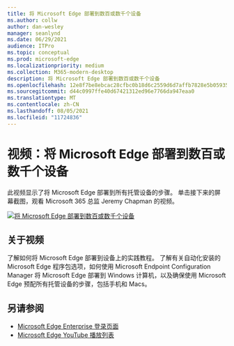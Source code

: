 ```yaml
---
title: 将 Microsoft Edge 部署到数百或数千个设备
ms.author: collw
author: dan-wesley
manager: seanlynd
ms.date: 06/29/2021
audience: ITPro
ms.topic: conceptual
ms.prod: microsoft-edge
ms.localizationpriority: medium
ms.collection: M365-modern-desktop
description: 将 Microsoft Edge 部署到数百或数千个设备
ms.openlocfilehash: 12e8f7be8ebcac28cfbc0b18d6c2559d6d7affb7828e5b05935396cfbe07f2fa
ms.sourcegitcommit: d44c0997ffe40d67421312ed96e7766da947eaa0
ms.translationtype: MT
ms.contentlocale: zh-CN
ms.lasthandoff: 08/05/2021
ms.locfileid: "11724836"
---
```

# <a name="video-deploy-microsoft-edge-to-hundreds-or-thousands-of-devices"></a>视频：将 Microsoft Edge 部署到数百或数千个设备

此视频显示了将 Microsoft Edge 部署到所有托管设备的步骤。 单击接下来的屏幕截图，观看 Microsoft 365 总监 Jeremy Chapman 的视频。

[![将 Microsoft Edge 部署到数百或数千个设备](media/microsoft-edge-video-deploy/0.png)](http://www.youtube.com/watch?v=o90UsN6g6NE "Deploy Microsoft Edge to hundreds or thousands of devices")

## <a name="about-the-video"></a>关于视频

了解如何将 Microsoft Edge 部署到设备上的实践教程。 了解有关自动化安装的 Microsoft Edge 程序包选项，如何使用 Microsoft Endpoint Configuration Manager 将 Microsoft Edge 部署到 Windows 计算机，以及确保使用 Microsoft Edge 预配所有托管设备的步骤，包括手机和 Macs。

## <a name="see-also"></a>另请参阅

- [Microsoft Edge Enterprise 登录页面](https://aka.ms/EdgeEnterprise)
- [Microsoft Edge YouTube 播放列表](https://www.youtube.com/playlist?list=PLXtHYVsvn_b-uXh1tMeYpT-0iD8tD3tFy)
